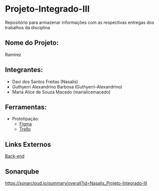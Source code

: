 # Projeto-Integrado-III

Repositório para armazenar informações com as respectivas entregas dos trabalhos da disciplina

## Nome do Projeto:
Ramírez

## Integrantes:
- Davi dos Santos Freitas (Nasalis)
- Guthyerri Alexandrino Barbosa (Guthyerri-Alexandrino)
- Maria Alice de Souza Macedo (marialicemacedo)

## Ferramentas:
- Prototipação:
  - [Figma](https://www.figma.com/file/cOwwb2VGmEsEI1R0rnzblF/Projeto-Integrado-II-e-III?node-id=502%3A3)
  - [Trello](https://trello.com/invite/b/RaDXpwpf/c8d5c221ec8f491e8c0694f4ba1a8791/ramirez)

## Links Externos
[Back-end](https://github.com/Nasalis/ramirez)

## Sonarqube
https://sonarcloud.io/summary/overall?id=Nasalis_Projeto-Integrado-III
